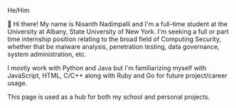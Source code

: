 He/Him

👋 Hi there! My name is Nisanth Nadimpalli and I'm a full-time student at the University at Albany, State University of New York. I'm seeking a full or part time internship position relating to the broad field of Computing Security, whether that be malware analysis, penetration testing, data governance, system administration, etc. 

I mostly work with Python and Java but I'm familiarizing myself with JavaScript, HTML, C/C++ along with Ruby and Go for future project/career usage. 

This page is used as a hub for both my school and personal projects. 
